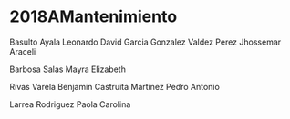 # 2018AMantenimiento
Basulto Ayala Leonardo
David Garcia Gonzalez
Valdez Perez Jhossemar Araceli 

Barbosa Salas Mayra Elizabeth

Rivas Varela Benjamin
Castruita Martinez Pedro Antonio

Larrea Rodriguez Paola Carolina

